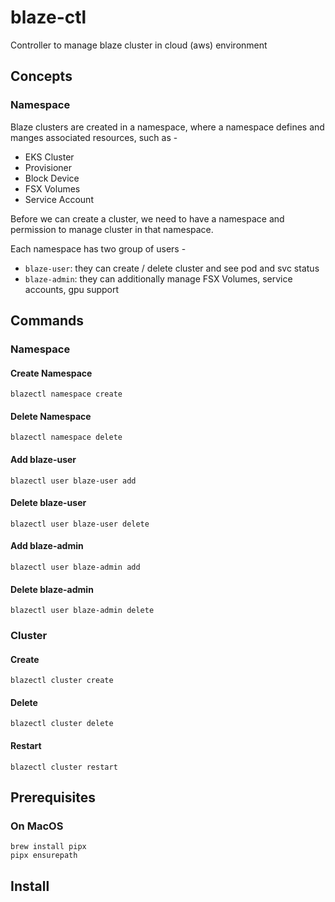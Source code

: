# blaze-ctl

Controller to manage blaze cluster in cloud (aws) environment

## Concepts

### Namespace

Blaze clusters are created in a namespace, where a namespace defines and manges associated resources, such as -

* EKS Cluster
* Provisioner
* Block Device
* FSX Volumes
* Service Account

Before we can create a cluster, we need to have a namespace and permission to manage cluster in that namespace.

Each namespace has two group of users -

* `blaze-user`: they can create / delete cluster and see pod and svc status
* `blaze-admin`: they can additionally manage FSX Volumes, service accounts, gpu support

## Commands

### Namespace

#### Create Namespace

```
blazectl namespace create
```

#### Delete Namespace

```
blazectl namespace delete
```

#### Add blaze-user

```
blazectl user blaze-user add
```

#### Delete blaze-user

```
blazectl user blaze-user delete
```

#### Add blaze-admin

```
blazectl user blaze-admin add
```

#### Delete blaze-admin

```
blazectl user blaze-admin delete
```

### Cluster

#### Create

```
blazectl cluster create
```

#### Delete

```
blazectl cluster delete
```

#### Restart

```
blazectl cluster restart
```

## Prerequisites

### On MacOS

```
brew install pipx
pipx ensurepath
```

## Install